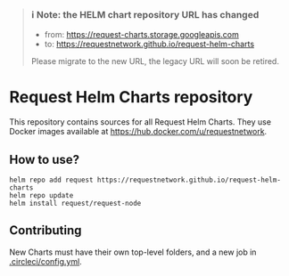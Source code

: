 > ### ℹ️ Note: the HELM chart repository URL has changed
> - from: https://request-charts.storage.googleapis.com
> - to: https://requestnetwork.github.io/request-helm-charts
> 
> Please migrate to the new URL, the legacy URL will soon be retired.

# Request Helm Charts repository

This repository contains sources for all Request Helm Charts.
They use Docker images available at https://hub.docker.com/u/requestnetwork.

## How to use?

```
helm repo add request https://requestnetwork.github.io/request-helm-charts
helm repo update
helm install request/request-node
```

## Contributing

New Charts must have their own top-level folders, and a new job in [.circleci/config.yml](.circleci/config.yml).
